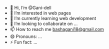 - 👋 Hi, I’m @Gani-dell
- 👀 I’m interested in web pages
- 🌱 I’m currently learning web development
- 💞️ I’m looking to collaborate on ...
- 📫 How to reach me bashagani18@gmail.com
- 😄 Pronouns: ...
- ⚡ Fun fact: ...

<!---
Gani-dell/Gani-dell is a ✨ special ✨ repository because its `README.md` (this file) appears on your GitHub profile.
You can click the Preview link to take a look at your changes.
--->
